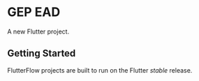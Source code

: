 # GEP EAD

A new Flutter project.

## Getting Started

FlutterFlow projects are built to run on the Flutter _stable_ release.
